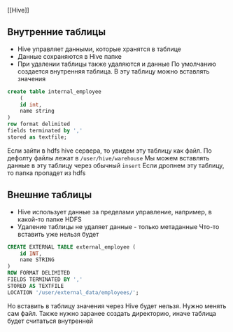 [[Hive]]
## Внутренние таблицы
- Hive управляет данными, которые хранятся в таблице
- Данные сохраняются в Hive папке 
- При удалении таблицы также удаляются и данные
По умолчанию создается внутренняя таблица. В эту таблицу можно вставлять значения
```sql
create table internal_employee 
	(
	id int,
	name string
) 
row format delimited 
fields terminated by ',' 
stored as textfile;
```
Если зайти в hdfs hive сервера, то увидем эту таблицу как файл. По дефолту файлы лежат в `/user/hive/warehouse`
Мы можем вставлять данные в эту таблицу через обычный `insert`
Если дропнем эту таблицу, то папка пропадет из hdfs
## Внешние таблицы
- Hive использует данные за пределами управление, например, в какой-то папке HDFS
- Удаление таблицы не удаляет данные - только метаданные
Что-то вставить уже нельзя будет
```sql
CREATE EXTERNAL TABLE external_employee (
    id INT,
    name STRING
)
ROW FORMAT DELIMITED
FIELDS TERMINATED BY ','
STORED AS TEXTFILE
LOCATION '/user/external_data/employees/';
```
Но вставить в таблицу значения через Hive будет нельзя. Нужно менять сам файл. Также нужно заранее создать директорию, иначе таблица будет считаться внутренней